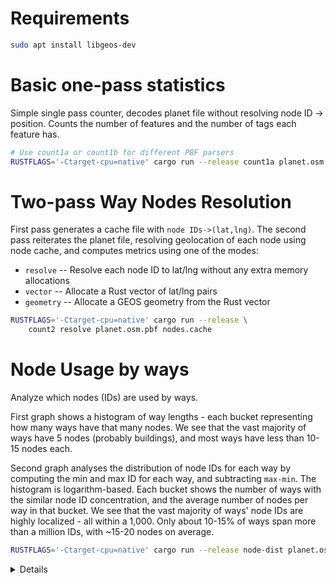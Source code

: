 # Requirements

```bash
sudo apt install libgeos-dev
```

# Basic one-pass statistics
Simple single pass counter, decodes planet file without resolving node ID -> position. Counts the number of features and the number of tags each feature has.

```bash
# Use count1a or count1b for different PBF parsers
RUSTFLAGS='-Ctarget-cpu=native' cargo run --release count1a planet.osm.pbf
```

# Two-pass Way Nodes Resolution
First pass generates a cache file with `node IDs->(lat,lng)`. The second pass reiterates the planet file, resolving geolocation of each node using node cache, and computes metrics using one of the modes:
* `resolve` -- Resolve each node ID to lat/lng without any extra memory allocations
* `vector` -- Allocate a Rust vector of lat/lng pairs
* `geometry` -- Allocate a GEOS geometry from the Rust vector


```bash
RUSTFLAGS='-Ctarget-cpu=native' cargo run --release \
    count2 resolve planet.osm.pbf nodes.cache
```

# Node Usage by ways
Analyze which nodes (IDs) are used by ways.

First graph shows a histogram of way lengths - each bucket representing how many ways have that many nodes. We see that the vast majority of ways have 5 nodes (probably buildings), and most ways have less than 10-15 nodes each.

Second graph analyses the distribution of node IDs for each way by computing the min and max ID for each way, and subtracting `max-min`. The histogram is logarithm-based. Each bucket shows the number of ways with the similar node ID concentration, and the average number of nodes per way in that bucket. We see that the vast majority of ways' node IDs are highly localized - all within a 1,000. Only about 10-15% of ways span more than a million IDs, with ~15-20 nodes on average.

```bash
RUSTFLAGS='-Ctarget-cpu=native' cargo run --release node-dist planet.osm.pbf
```

<details>

```
Total ways: 833,487,337

Number of nodes in a way. Each '∎' represents 7,203,307 features.
     value           count                          distribution                   
--------------- ---------------  --------------------------------------------------
              0               0: 
              1              11: 
              2      59,140,254: ∎∎∎∎∎∎∎∎
              3      31,344,351: ∎∎∎∎
              4      23,307,883: ∎∎∎
              5     360,165,358: ∎∎∎∎∎∎∎∎∎∎∎∎∎∎∎∎∎∎∎∎∎∎∎∎∎∎∎∎∎∎∎∎∎∎∎∎∎∎∎∎∎∎∎∎∎∎∎∎∎∎
              6      39,973,121: ∎∎∎∎∎
              7      65,339,896: ∎∎∎∎∎∎∎∎∎
              8      24,271,197: ∎∎∎
              9      45,029,746: ∎∎∎∎∎∎
             10      17,130,082: ∎∎
             11      23,316,285: ∎∎∎
             12      11,956,899: ∎
             13      16,999,114: ∎∎
             14       8,769,941: ∎
             15       9,889,431: ∎
             16       6,473,079: 
             17       9,220,092: ∎
             18       5,041,101: 
             19       5,263,776: 
             20       8,218,211: ∎
             21       4,343,472: 
             22       3,247,165: 
             23       3,187,884: 
             24       2,638,702: 
             25       2,656,125: 
             26       2,211,292: 
             27       2,144,617: 
             28       1,868,759: 
             29       1,873,605: 
             30       1,609,188: 
             31       1,560,057: 
             32       1,419,100: 
             33       1,388,588: 
             34       1,226,875: 
             35       1,183,029: 
             36       1,086,454: 
             37       1,112,230: 
             38         960,173: 
             39         925,488: 
             40         851,487: 
             41         846,254: 
             42         763,416: 
             43         739,905: 
             44         687,421: 
             45         674,023: 
             46         625,220: 
             47         603,939: 
             48         565,798: 
             49         552,427: 
            50+      19,084,816: ∎∎

Distance between min and max Node ID in a way feature, on a log scale. Each '∎' represents 4,291,025 features.
     value          count / avg size                          distribution                   
--------------- -------------------------  --------------------------------------------------
              1      20,594,609 /    2.0 : ∎∎∎∎
              1               0 /    NaN : 
              2               0 /    NaN : 
              2       9,387,104 /    2.7 : ∎∎
              3     214,551,297 /    4.9 : ∎∎∎∎∎∎∎∎∎∎∎∎∎∎∎∎∎∎∎∎∎∎∎∎∎∎∎∎∎∎∎∎∎∎∎∎∎∎∎∎∎∎∎∎∎∎∎∎∎∎
              4      14,223,682 /    4.9 : ∎∎∎
              5      31,551,604 /    6.3 : ∎∎∎∎∎∎∎
              6      34,282,210 /    7.0 : ∎∎∎∎∎∎∎
              8      22,163,676 /    7.7 : ∎∎∎∎∎
             11      23,998,917 /    8.3 : ∎∎∎∎∎
             14      19,009,197 /    9.3 : ∎∎∎∎
             18      24,523,180 /   10.7 : ∎∎∎∎∎
             23      17,871,306 /    9.3 : ∎∎∎∎
             30      17,062,299 /    9.6 : ∎∎∎
             39      15,090,799 /    9.9 : ∎∎∎
             51      14,517,915 /   10.3 : ∎∎∎
             67      11,934,776 /   10.7 : ∎∎
             87      10,870,342 /   11.0 : ∎∎
            112      12,388,663 /   10.7 : ∎∎
            146      10,820,745 /   11.3 : ∎∎
            190      10,660,247 /   11.6 : ∎∎
            247       9,742,111 /   12.3 : ∎∎
            321       8,931,988 /   12.6 : ∎∎
            418       7,909,918 /   13.2 : ∎
            543       7,164,753 /   13.7 : ∎
            706       6,363,612 /   14.4 : ∎
            917       5,857,254 /   14.7 : ∎
          1,193       5,316,034 /   15.2 : ∎
          1,550       4,912,612 /   15.5 : ∎
          2,015       4,612,692 /   15.5 : ∎
          2,620       4,461,578 /   15.2 : ∎
          3,406       4,387,168 /   15.0 : ∎
          4,428       4,390,510 /   14.8 : ∎
          5,756       4,365,111 /   14.9 : ∎
          7,483       4,457,214 /   15.2 : ∎
          9,728       4,517,869 /   15.4 : ∎
         12,646       4,698,524 /   15.6 : ∎
         16,440       4,772,348 /   15.8 : ∎
         21,372       4,868,878 /   15.5 : ∎
         27,784       4,779,670 /   15.1 : ∎
         36,119       4,565,709 /   15.3 : ∎
         46,955       4,174,931 /   15.6 : 
         61,041       3,692,701 /   15.7 : 
         79,353       3,266,204 /   15.8 : 
        103,159       2,875,546 /   15.8 : 
        134,107       2,534,537 /   16.1 : 
        174,339       2,167,506 /   16.2 : 
        226,641       1,870,262 /   17.2 : 
        294,633       1,617,246 /   18.1 : 
        383,022       1,346,718 /   18.8 : 
        497,929       1,179,388 /   20.3 : 
        647,308       1,037,919 /   22.1 : 
        841,500         975,813 /   24.1 : 
      1,093,951         992,642 /   23.9 : 
      1,422,136       1,006,062 /   23.7 : 
      1,848,776       1,099,770 /   22.8 : 
      2,403,409       1,145,722 /   24.0 : 
      3,124,432       1,010,825 /   23.9 : 
      4,061,762         968,559 /   23.8 : 
      5,280,290         969,648 /   24.1 : 
      6,864,377         971,199 /   23.3 : 
      8,923,690         976,789 /   24.3 : 
     11,600,797         933,925 /   22.7 : 
     15,081,037         917,369 /   21.9 : 
     19,605,348         939,710 /   21.9 : 
     25,486,952         969,254 /   21.3 : 
     33,133,038         993,382 /   21.1 : 
     43,072,949       1,046,851 /   19.7 : 
     55,994,833       1,126,171 /   18.7 : 
     72,793,283       1,205,862 /   17.9 : 
     94,631,268       1,288,447 /   17.7 : 
    123,020,649       1,403,301 /   17.3 : 
    159,926,844       1,593,151 /   16.6 : 
    207,904,897       1,896,821 /   16.0 : 
    270,276,366       2,262,676 /   15.7 : 
    351,359,276       2,608,408 /   15.2 : 
    456,767,058       3,134,844 /   15.2 : 
    593,797,176       3,824,414 /   15.2 : 
    771,936,328       4,830,260 /   15.0 : ∎
  1,003,517,227       6,243,533 /   14.9 : ∎
  1,304,572,395       7,862,508 /   15.5 : ∎
  1,695,944,114       9,565,589 /   15.5 : ∎∎
  2,204,727,348      11,597,241 /   15.9 : ∎∎
  2,866,145,552      13,571,512 /   17.1 : ∎∎∎
  3,725,989,218      16,410,093 /   18.1 : ∎∎∎
  4,843,785,983      18,254,566 /   20.0 : ∎∎∎∎
  6,296,921,778      20,095,215 /   22.3 : ∎∎∎∎
  8,185,998,311      16,347,379 /   28.9 : ∎∎∎
 10,641,797,804         106,747 /   34.7 : 
Complete in 214.8 seconds
```
</details>
